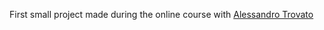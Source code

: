 First small project made during the online course with [Alessandro Trovato](http://www.sigaonerd.com/) 
